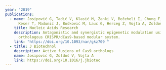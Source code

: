 ```yaml
---
year: "2019"
publications:
  - name: Josipović G, Tadić V, Klasić M, Zanki V, Bečeheli I, Chung F, Ghantous A,
      Keser T, Madunić J, Bošković M, Lauc G, Herceg Z, Vojta A, Zoldoš V
    title: Nucleic Acids Research
    description: Antagonistic and synergistic epigenetic modulation using
      orthologous CRISPR/dCas9-based modular system.
    link: "https://doi.org/10.1093/nar/gkz709 "
  - title: J Biotechnol
    description: Active fusions of Cas9 orthologs
    name: Josipović G, Zoldoš V, Vojta A
    link: https://doi.org/10.1016/j.jbiotec
---
```

